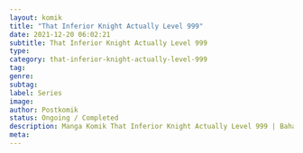 ```yaml
---
layout: komik
title: "That Inferior Knight Actually Level 999"
date: 2021-12-20 06:02:21
subtitle: That Inferior Knight Actually Level 999
type: 
category: that-inferior-knight-actually-level-999
tag: 
genre: 
subtag: 
label: Series
image: 
author: Postkomik
status: Ongoing / Completed
description: Manga Komik That Inferior Knight Actually Level 999 | Bahasa Indonesia
meta: 
---
```

